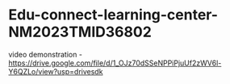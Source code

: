# Edu-connect-learning-center-NM2023TMID36802

video demonstration -https://drive.google.com/file/d/1_OJz70dSSeNPPiPjuUf2zWV6l-Y6QZLo/view?usp=drivesdk

